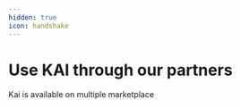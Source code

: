 ```yaml
---
hidden: true
icon: handshake
---
```


# Use KAI through our partners

Kai is available on multiple marketplace
